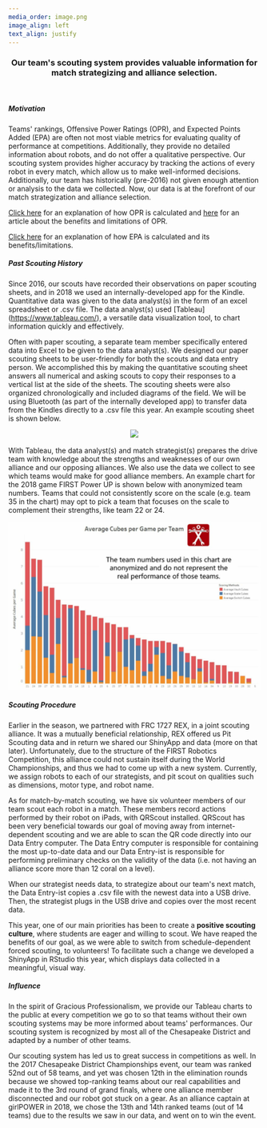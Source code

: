 ```yaml
---
media_order: image.png
image_align: left
text_align: justify
---
```


<div align="center"><h3>
    Our team's scouting system provides valuable information for match strategizing and alliance selection.
    </h3></div>
<br>

##### Motivation
Teams' rankings, Offensive Power Ratings (OPR), and Expected Points Added (EPA) are often not most viable metrics for evaluating quality of performance at competitions. Additionally, they provide no detailed information about robots, and do not offer a qualitative perspective. Our scouting system provides higher accuracy by tracking the actions of every robot in every match, which allow us to make well-informed decisions. Additionally, our team has historically (pre-2016) not given enough attention or analysis to the data we collected. Now, our data is at the forefront of our match strategization and alliance selection. 

[Click here](https://blog.thebluealliance.com/2017/10/05/the-math-behind-opr-an-introduction/) for an explanation of how OPR is calculated and [here](https://blog.thebluealliance.com/2017/11/06/opr-you-basic-frc-strategy/) for an article about the benefits and limitations of OPR. 

[Click here](https://www.statbotics.io/blog/intro) for an explanation of how EPA is calculated and its benefits/limitations.


##### Past Scouting History
Since 2016, our scouts have recorded their observations on paper scouting sheets, and in 2018 we used an internally-developed app for the Kindle. Quantitative data was given to the data analyst(s) in the form of an excel spreadsheet or .csv file. The data analyst(s) used [Tableau] (https://www.tableau.com/), a versatile data visualization tool, to chart information quickly and effectively.
 
Often with paper scouting, a separate team member specifically entered data into Excel to be given to the data analyst(s). We designed our paper scouting sheets to be user-friendly for both the scouts and data entry person. We accomplished this by making the quantitative scouting sheet answers all numerical and asking scouts to copy their responses to a vertical list at the side of the sheets. The scouting sheets were also organized chronologically and included diagrams of the field. We will be using Bluetooth (as part of the internally developed app) to transfer data from the Kindles directly to a .csv file this year. An example scouting sheet is shown below.

<div align="center"><img src="/images/scoutingSheet2017.png"></div>

With Tableau, the data analyst(s) and match strategist(s) prepares the drive team with knowledge about the strengths and weaknesses of our own alliance and our opposing alliances. We also use the data we collect to see which teams would make for good alliance members. An example chart for the 2018 game FIRST Power UP is shown below with anonymized team numbers. Teams that could not consistently score on the scale (e.g. team 35 in the chart) may opt to pick a team that focuses on the scale to complement their strengths, like team 22 or 24.

![](/user/images/websiteExampleGraph.jpg)

##### Scouting Procedure
Earlier in the season, we partnered with FRC 1727 REX, in a joint scouting alliance. It was a mutually beneficial relationship, REX offered us Pit Scouting data and in return we shared our ShinyApp and data (more on that later). Unfortunately, due to the structure of the FIRST Robotics Competition, this alliance could not sustain itself during the World Championships, and thus we had to come up with a new system. Currently, we assign robots to each of our strategists, and pit scout on qualities such as dimensions, motor type, and robot name.

As for match-by-match scouting, we have six volunteer members of our team scout each robot in a match. These members record actions performed by their robot on iPads, with QRScout installed. QRScout has been very beneficial towards our goal of moving away from internet-dependent scouting and we are able to scan the QR code directly into our Data Entry computer. The Data Entry computer is responsible for containing the most up-to-date data and our Data Entry-ist is responsible for performing preliminary checks on the validity of the data (i.e. not having an alliance score more than 12 coral on a level).

When our strategist needs data, to strategize about our team's next match, the Data Entry-ist copies a .csv file with the newest data into a USB drive. Then, the strategist plugs in the USB drive and copies over the most recent data.

This year, one of our main priorities has been to create a **positive scouting culture**, where students are eager and willing to scout. We have reaped the benefits of our goal, as we were able to switch from schedule-dependent forced scouting, to volunteers! To facilitate such a change we developed a ShinyApp in RStudio this year, which displays data collected in a meaningful, visual way. 



##### Influence
In the spirit of Gracious Professionalism, we provide our Tableau charts to the public at every competition we go to so that teams without their own scouting systems may be more informed about teams' performances. Our scouting system is recognized by most all of the Chesapeake District and adapted by a number of other teams. 

Our scouting system has led us to great success in competitions as well. In the 2017 Chesapeake District Championships event, our team was ranked 52nd out of 58 teams, and yet was chosen 12th in the elimination rounds because we showed top-ranking teams about our real capabilities and made it to the 3rd round of grand finals, where one alliance member disconnected and our robot got stuck on a gear. As an alliance captain at girlPOWER in 2018, we chose the 13th and 14th ranked teams (out of 14 teams) due to the results we saw in our data, and went on to win the event.